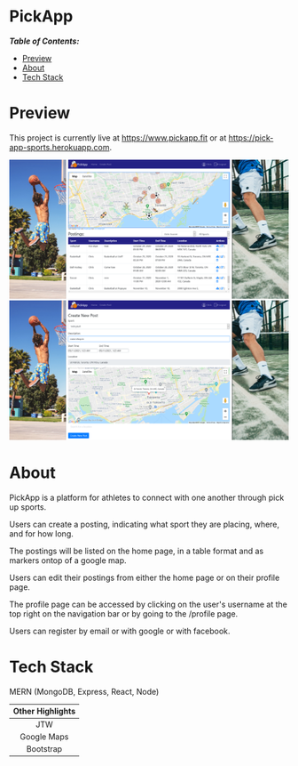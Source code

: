 # PickApp <!-- omit in toc -->

**_Table of Contents:_**

- [Preview](#preview)
- [About](#about)
- [Tech Stack](#tech-stack)

# Preview

This project is currently live at https://www.pickapp.fit or at https://pick-app-sports.herokuapp.com.

![Main](./screenshots/home.png)
![Create](./screenshots/create.png)

# About

PickApp is a platform for athletes to connect with one another through pick up sports.

Users can create a posting, indicating what sport they are placing, where, and for how long.

The postings will be listed on the home page, in a table format and as markers ontop of a google map.

Users can edit their postings from either the home page or on their profile page.

The profile page can be accessed by clicking on the user's username at the top right on the navigation bar or by going to the /profile page.

Users can register by email or with google or with facebook.

# Tech Stack

MERN (MongoDB, Express, React, Node)

| Other Highlights |
| :--------------: |
|       JTW        |
|   Google Maps    |
|    Bootstrap     |
